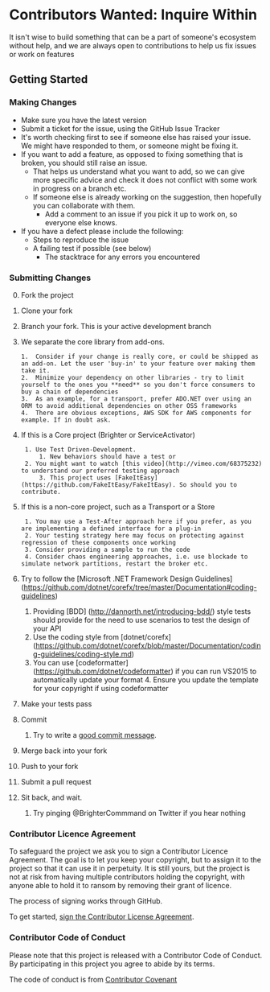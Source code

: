 # **Contributors Wanted: Inquire Within** #
It isn't wise to build something that can be a part of someone's ecosystem without help, and we are always open to contributions to help us fix issues or work on features

## Getting Started ##

### Making Changes ###

- Make sure you have the latest version
- Submit a ticket for the issue, using the GitHub Issue Tracker
- It's worth checking first to see if someone else has raised your issue. We might have responded to them, or someone might be fixing it.
- If you want to add a feature, as opposed to fixing something that is broken, you should still raise an issue. 
 	- That helps us understand what you want to add, so we can give more specific advice and check it does not conflict with some work in progress on a branch etc. 
  - If someone else is already working on the suggestion, then hopefully you can collaborate with them.
   	- Add a comment to an issue if you pick it up to work on, so everyone else knows.
- If you have a defect please include the following:
 	- Steps to reproduce the issue
  - A failing test if possible (see below)
 	- The stacktrace for any errors you encountered


### Submitting Changes ###

0. Fork the project
0. Clone your fork
0. Branch your fork. This is your active development branch   
0.  We separate the core library from add-ons. 

        1.  Consider if your change is really core, or could be shipped as an add-on. Let the user 'buy-in' to your feature over making them take it.
        2.  Minimize your dependency on other libraries - try to limit yourself to the ones you **need** so you don't force consumers to buy a chain of dependencies
        3.  As an example, for a transport, prefer ADO.NET over using an ORM to avoid additional dependencies on other OSS frameworks
        4.  There are obvious exceptions, AWS SDK for AWS components for example. If in doubt ask.    
        
0. If this is a Core project (Brighter or ServiceActivator) 

        1. Use Test Driven-Development. 
	        1. New behaviors should have a test or 
		2. You might want to watch [this video](http://vimeo.com/68375232) to understand our preferred testing approach 
	        3. This project uses [FakeItEasy](https://github.com/FakeItEasy/FakeItEasy). So should you to contribute.
	        
0. If this is a non-core project, such as a Transport or a Store

        1. You may use a Test-After approach here if you prefer, as you are implementing a defined interface for a plug-in
        2. Your testing strategy here may focus on protecting against regression of these components once working
        3. Consider providing a sample to run the code
        4. Consider chaos engineering approaches, i.e. use blockade to simulate network partitions, restart the broker etc.  
              
0. Try to follow the [Microsoft .NET Framework Design Guidelines] (https://github.com/dotnet/corefx/tree/master/Documentation#coding-guidelines)

	1. Providing [BDD] (http://dannorth.net/introducing-bdd/) style tests should provide for the need to use scenarios to test the design of your API
	2. Use the coding style from [dotnet/corefx] (https://github.com/dotnet/corefx/blob/master/Documentation/coding-guidelines/coding-style.md)
	3. You can use [codeformatter] (https://github.com/dotnet/codeformatter) if you can run VS2015 to automatically update your format
        4. Ensure you update the template for your copyright if using codeformatter 
		
0. Make your tests pass   
0. Commit

	1. Try to write a [good commit message](http://tbaggery.com/2008/04/19/a-note-about-git-commit-messages.html).
	    
0. Merge back into your fork
0. Push to your fork
0. Submit a pull request
0. Sit back, and wait. 

	1. Try pinging @BrighterCommmand on Twitter if you hear nothing 

### Contributor Licence Agreement ###
To safeguard the project we ask you to sign a Contributor Licence Agreement. The goal is to let you keep your copyright, but to assign it to the project so that it can use it in perpetuity. It is still yours, but the project is not at risk from having multiple contributors holding the copyright, with anyone able to hold it to ransom by removing their grant of licence.

The process of signing works through GitHub.

To get started, <a href="https://www.clahub.com/agreements/iancooper/Paramore">sign the Contributor License Agreement</a>. 

### Contributor Code of Conduct ###
Please note that this project is released with a Contributor Code of Conduct. By participating in this project you agree to abide by its terms.

The code of conduct is from [Contributor Covenant](http://contributor-covenant.org/)

